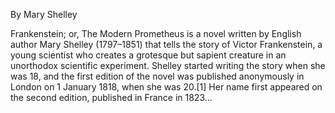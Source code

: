 By Mary Shelley

Frankenstein; or, The Modern Prometheus is a novel written by English author Mary Shelley (1797–1851) that tells the story of Victor Frankenstein, a young scientist who creates a grotesque but sapient creature in an unorthodox scientific experiment. Shelley started writing the story when she was 18, and the first edition of the novel was published anonymously in London on 1 January 1818, when she was 20.[1] Her name first appeared on the second edition, published in France in 1823...

